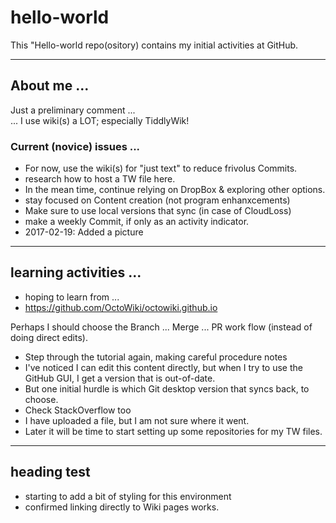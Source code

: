 # hello-world
This "Hello-world repo(ository) contains my initial activities at GitHub.

<hr>
<h2> About me ...</h2>

Just a preliminary comment ... <br>
... I use wiki(s) a LOT; especially TiddlyWik!

<h3> Current (novice) issues ... </h3>

* For now, use the wiki(s) for "just text" to reduce frivolus Commits.
* research how to host a TW file here.
* In the mean time, continue relying on DropBox & exploring other options.
* stay focused on Content creation (not program enhanxcements)
* Make sure to use local versions that sync (in case of CloudLoss)
* make a weekly Commit, if only as an activity indicator.
* 2017-02-19: Added a picture

<hr>
<h2> learning activities ... </h2>

* hoping to learn from ...
* https://github.com/OctoWiki/octowiki.github.io

Perhaps I should choose the Branch ... Merge ... PR work flow (instead of doing direct edits).

* Step through the tutorial again, making careful procedure notes
* I've noticed I can edit this content directly, but when I try to use the GitHub GUI, I get a version that is out-of-date.
* But one initial hurdle is which Git desktop version that syncs back, to choose.
* Check StackOverflow too
* I have uploaded a file, but I am not sure where it went.
* Later it will be time to start setting up some repositories for my TW files.

<hr>
<h2> heading test </h2>

* starting to add a bit of styling for this environment
* confirmed linking directly to Wiki pages works.
